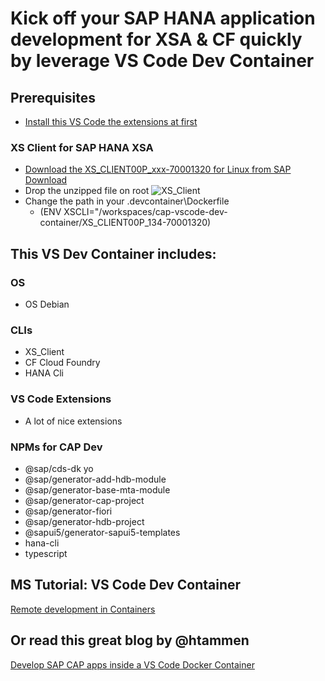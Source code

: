 # Kick off your SAP HANA application development for XSA & CF quickly by leverage VS Code Dev Container

## Prerequisites
- [Install this VS Code the extensions at first](https://code.visualstudio.com/docs/remote/containers-tutorial#_install-the-extension)

### XS Client for SAP HANA XSA
- [Download the XS_CLIENT00P_xxx-70001320 for Linux from SAP Download](https://launchpad.support.sap.com/#/softwarecenter/template/products/related/_APP=00200682500000001943&_EVENT=DISPHIER&HEADER=Y&FUNCTIONBAR=N&EVENT=TREE&NE=NAVIGATE&ENR=73554900100900001301&V=MAINT/SAP%20HANA%20PLATFORM%20EDITION%202.0)
- Drop the unzipped file on root
  ![XS_Client](https://github.com/draschke/vscode-sap-hana-dev-environment-for-cf-and-xs/blob/main/images/xs-client.png)
- Change the path in your .devcontainer\Dockerfile
  - (ENV XSCLI="/workspaces/cap-vscode-dev-container/XS_CLIENT00P_134-70001320)



## This VS Dev Container includes:
### OS
  - OS Debian
### CLIs
  - XS_Client
  - CF Cloud Foundry 
  - HANA Cli 

### VS Code Extensions
  - A lot of nice extensions
  
### NPMs for CAP Dev
  - @sap/cds-dk yo
  - @sap/generator-add-hdb-module
  - @sap/generator-base-mta-module
  - @sap/generator-cap-project
  - @sap/generator-fiori
  - @sap/generator-hdb-project
  - @sapui5/generator-sapui5-templates
  - hana-cli
  - typescript 


## MS Tutorial: VS Code Dev Container
[Remote development in Containers](https://code.visualstudio.com/docs/remote/containers-tutorial)

## Or read this great blog by @htammen
[Develop SAP CAP apps inside a VS Code Docker Container](https://blogs.sap.com/2020/02/20/develop-sap-cap-apps-inside-a-vs-code-docker-container/)
